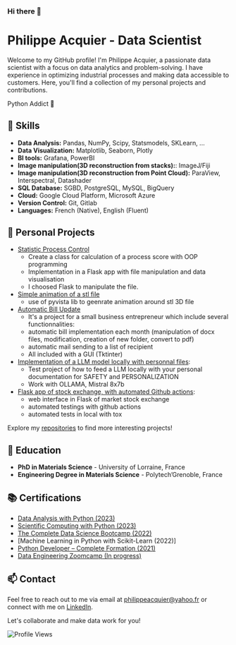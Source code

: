 ### Hi there 👋
# Philippe Acquier - Data Scientist

Welcome to my GitHub profile! I'm Philippe Acquier, a passionate data scientist with a focus on data analytics and problem-solving. I have experience in optimizing industrial processes and making data accessible to customers. Here, you'll find a collection of my personal projects and contributions.

Python Addict :snake:

## 🔧 Skills

- **Data Analysis:** Pandas, NumPy, Scipy, Statsmodels, SKLearn, ...
- **Data Visualization:** Matplotlib, Seaborn, Plotly
- **BI tools:** Grafana, PowerBI
- **Image manipulation(3D reconstruction from stacks):**: ImageJ/Fiji 
- **Image manipulation(3D reconstruction from Point Cloud):** ParaView, Interspectral, Datashader
- **SQL Database:** SGBD, PostgreSQL, MySQL, BigQuery
- **Cloud:** Google Cloud Platform, Microsoft Azure
- **Version Control:** Git, Gitlab
- **Languages:** French (Native), English (Fluent)

## 📂 Personal Projects

- [Statistic Process Control](https://github.com/PhilippeDataScienc/Statistic_process_control)
    - Create a class for calculation of a process score with OOP programming
    - Implementation in a Flask app with file manipulation and data visualisation
    - I choosed Flask to manipulate the file.
- [Simple animation of a stl file](https://github.com/PhilippeDataScienc/3D_file_explorer)
    - use of pyvista lib to geenrate animation around stl 3D file
- [Automatic Bill Update](https://github.com/PhilippeDataScienc/Automatic_bill_update)
    - It's a project for a small business entrepreneur which include several functionnalities:
    - automatic bill implementation each month (manipulation of docx files, modification, creation of new folder, convert to pdf)
    - automatic mail sending to a list of recipient
    - All included with a GUI (Tktinter)
 - [Implementation of a LLM model locally with personnal files](https://github.com/PhilippeDataScienc/LLM_implementation_with_personal_files):
   - Test project of how to feed a LLM locally with your personal documentation for SAFETY and PERSONALIZATION
   - Work with OLLAMA, Mistral 8x7b
 - [Flask app of stock exchange, with automated Github actions](https://github.com/PhilippeDataScienc/cotation_cryptomonnaie):
     - web interface in Flask of market stock exchange
     - automated testings with github actions
     - automated tests in local with tox

Explore my [repositories](https://github.com/PhilippeDataScienc) to find more interesting projects!


## 📖 Education

- **PhD in Materials Science** - University of Lorraine, France
- **Engineering Degree in Materials Science** - Polytech’Grenoble, France


## 📚 Certifications

- [Data Analysis with Python (2023)](https://www.freecodecamp.org/certification/Philippe_Acquier/data-analysis-with-python-v7)
- [Scientific Computing with Python (2023)](https://www.freecodecamp.org/certification/Philippe_Acquier/scientific-computing-with-python-v7)
- [The Complete Data Science Bootcamp (2022)](https://www.udemy.com/certificate/UC-10dc1d54-3724-4074-a54d-983e7a5fb04c/)
- [Machine Learning in Python with Scikit-Learn (2022)]
- [Python Developer – Complete Formation (2021)](https://www.udemy.com/certificate/UC-964b2231-dcdf-4d5e-988c-b978bfadd86e/)
- [Data Engineering Zoomcamp (In progress)](https://github.com/PhilippeDataScienc/data-engineering-zoomcamp)


## 📫 Contact

Feel free to reach out to me via email at [philippeacquier@yahoo.fr](mailto:philippeacquier@yahoo.fr) or connect with me on [LinkedIn](https://www.linkedin.com/in/philippe-acquier-97890784/).

Let's collaborate and make data work for you!

![Profile Views](https://komarev.com/ghpvc/?username=PhilippeDataScienc&color=blue)

